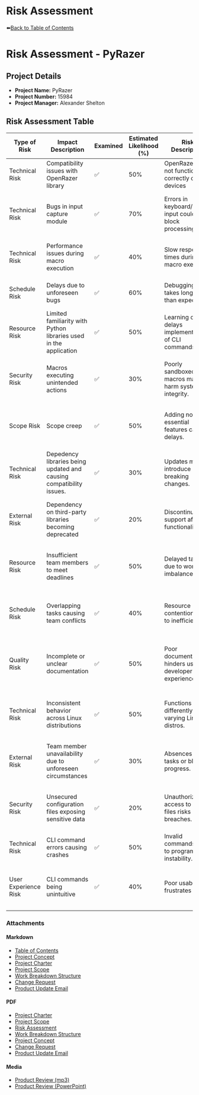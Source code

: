 # Risk Assessment
⬅️[Back to Table of Contents](table_of_contents.md)

# Risk Assessment - PyRazer

## **Project Details**
- **Project Name:** PyRazer
- **Project Number:** 15984
- **Project Manager:** Alexander Shelton

## **Risk Assessment Table**

| Type of Risk       | Impact Description                                  | Examined | Estimated Likelihood (%) | Risk Description                                      | Mitigation Strategy                                     | Resource                   |
|--------------------|----------------------------------------------------|----------|--------------------------|------------------------------------------------------|---------------------------------------------------------|----------------------------|
| Technical Risk    | Compatibility issues with OpenRazer library               | ✅            | 50%                      | OpenRazer may not function correctly on all devices | Test early on diverse devices; have fallback tools    | Senior Software Developer |
| Technical Risk    | Bugs in input capture module                               | ✅           | 70%                      | Errors in keyboard/mouse input could block processing | Implement rigorous unit testing; allocate debugging time | Senior Software Developer |
| Technical Risk    | Performance issues during macro execution                     | ✅        | 40%                      | Slow response times during macro execution          | Optimize code; test under real-world usage scenarios | Senior Software Developer |
| Schedule Risk     | Delays due to unforeseen bugs                                 | ✅        | 60%                      | Debugging takes longer than expected                | Allocate buffer time; prioritize critical features | Project Manager            |
| Resource Risk	| Limited familiarity with Python libraries used in the application | ✅	        | 50%	                 | Learning curve delays implementation of CLI commands. | Provide training; consult documentation and community. | Project Manager |
| Security Risk	| Macros executing unintended actions                               |	✅	    | 30% | Poorly sandboxed macros may harm system integrity. | Implement strict validation for macros; sandbox execution. | Senoir Software Developer | 
| Scope Risk | Scope creep |	✅	| 50%	| Adding non-essential features causes delays. |	Define clear project boundaries; enforce change control processes. |	Project Manager |
| Technical Risk |	Depedency libraries being updated and causing compatibility issues. | 	✅	| 30%           |	Updates may introduce breaking changes. |	Monitor library updates; test new versions in isolated environments. |	Senoir Software Developer |
| External Risk |	Dependency on third-party libraries becoming deprecated	| ✅	| 20%	| Discontinued support affects functionality. |	Use well-maintained libraries; identify alternatives early.	| Senoir Software Developer	|																															
| Resource Risk	| Insufficient team members to meet deadlines	|	✅	|	50% | Delayed tasks due to workload imbalance. | Reassess workload; extend deadlines if critical tasks are delayed.|	Project Manager |
| Schedule Risk	| Overlapping tasks causing team conflicts	|	✅	|	40%	| Resource contention leads to inefficiency. | Develop a clear task schedule; stagger overlapping tasks. |	Project Manager |
| Quality Risk	| Incomplete or unclear documentation	|	✅	|	50% | Poor documentation hinders user and developer experience. |	Review iteratively; assign dedicated resources for writing and editing. |	Documentation Specialist |
| Technical Risk |	Inconsistent behavior across Linux distributions	|	✅	|	50%	| Functions differently on varying Linux distros. |	Test functionality on popular distributions like Ubuntu, Fedora, Arch. |	Linux Specialist |
| External Risk	| Team member unavailability due to unforeseen circumstances	|	✅	|	30% |	Absences delay tasks or block progress.	| Cross-train team members; maintain clear documentation for handover. | Project Manager |
| Security Risk	| Unsecured configuration files exposing sensitive data	|	✅	|	20% |	Unauthorized access to config files risks breaches. |	Encrypt sensitive data; restrict access to configuration files.	| Senoir Software Developer |
| Technical Risk |	CLI command errors causing crashes |	✅	| 50%	| Invalid commands lead to program instability. | Validate input; implement robust error handling. | Senoir Software Developer |
| User Experience Risk |	CLI commands being unintuitive |	✅	| 40% |	Poor usability frustrates users. |	Test commands with users; provide a detailed help menu.| Tester |
### Attachments  

#### Markdown
- [Table of Contents](table_of_contents.md)
- [Project Concept](project_concept.md)
- [Project Charter](project_charter.md)
- [Project Scope](project_scope.md)
- [Work Breakdown Structure](work_breakdown_structure.md)
- [Change Request](change_request.md)
- [Product Update Email](product_update_email.md)

#### PDF
- [Project Charter](project_charter.pdf)
- [Project Scope](project_scope.pdf)
- [Risk Assessment](risk_assessment.pdf)
- [Work Breakdown Structure](work_breakdown_structure.pdf)
- [Project Concept](project_concept.pdf)
- [Change Request](change_request.pdf)
- [Product Update Email](product_update_email.pdf)

#### Media 
- [Product Review (mp3)](product_review_recording.mp3)
- [Product Review (PowerPoint)](product_review_presentation.pdf)